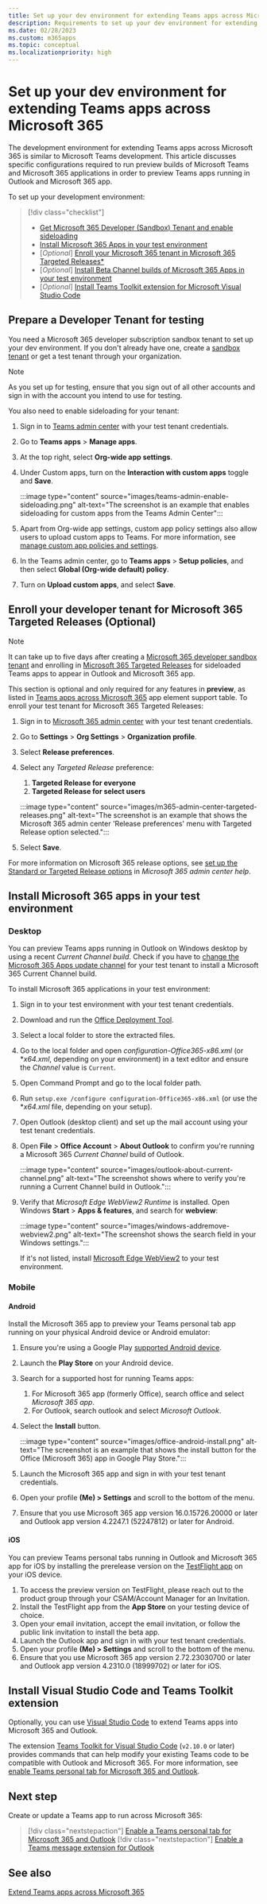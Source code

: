 ```yaml
---
title: Set up your dev environment for extending Teams apps across Microsoft 365
description: Requirements to set up your dev environment for extending Teams apps across Microsoft 365. Know configurations required to run builds of Microsoft Teams and Microsoft 365 applications.
ms.date: 02/28/2023
ms.custom: m365apps
ms.topic: conceptual
ms.localizationpriority: high
---
```

# Set up your dev environment for extending Teams apps across Microsoft 365

The development environment for extending Teams apps across Microsoft 365 is similar to Microsoft Teams development. This article discusses specific configurations required to run preview builds of Microsoft Teams and Microsoft 365 applications in order to preview Teams apps running in Outlook and Microsoft 365 app.

To set up your development environment:

> [!div class="checklist"]
>
> * [Get Microsoft 365 Developer (Sandbox) Tenant and enable sideloading](#prepare-a-developer-tenant-for-testing)
> * [Install Microsoft 365 Apps in your test environment](#install-microsoft-365-apps-in-your-test-environment)
> * [*Optional*] [Enroll your Microsoft 365 tenant in Microsoft 365 Targeted Releases*](#enroll-your-developer-tenant-for-microsoft-365-targeted-releases-optional)
> * [*Optional*] [Install Beta Channel builds of Microsoft 365 Apps in your test environment](#install-microsoft-365-apps-in-your-test-environment)
> * [*Optional*] [Install Teams Toolkit extension for Microsoft Visual Studio Code](#install-visual-studio-code-and-teams-toolkit-extension)

## Prepare a Developer Tenant for testing

You need a Microsoft 365 developer subscription sandbox tenant to set up your dev environment. If you don't already have one, create a [sandbox tenant](/office/developer-program/microsoft-365-developer-program-get-started) or get a test tenant through your organization.

> [!NOTE]
> As you set up for testing, ensure that you sign out of all other accounts and sign in with the account you intend to use for testing.

You also need to enable sideloading for your tenant:

 1. Sign in to [Teams admin center](https://admin.teams.microsoft.com/dashboard) with your test tenant credentials.

 1. Go to **Teams apps** > **Manage apps**.

 1. At the top right, select **Org-wide app settings**.

 1. Under Custom apps, turn on the **Interaction with custom apps** toggle and **Save**.

    :::image type="content" source="images/teams-admin-enable-sideloading.png" alt-text="The screenshot is an example that enables sideloading for custom apps from the Teams Admin Center":::

 1. Apart from Org-wide app settings, custom app policy settings also allow users to upload custom apps to Teams. For more information, see [manage custom app policies and settings](/microsoftteams/teams-custom-app-policies-and-settings#custom-app-policy-and-settings).

 1. In the Teams admin center, go to **Teams apps** > **Setup policies**, and then select **Global (Org-wide default) policy**.

 1. Turn on **Upload custom apps**, and select **Save**.

## Enroll your developer tenant for Microsoft 365 Targeted Releases (Optional)

> [!NOTE]
> It can take up to five days after creating a [Microsoft 365 developer sandbox tenant](/office/developer-program/microsoft-365-developer-program-get-started) and enrolling in [Microsoft 365 Targeted Releases](#enroll-your-developer-tenant-for-microsoft-365-targeted-releases-optional) for sideloaded Teams apps to appear in Outlook and Microsoft 365 app.

This section is optional and only required for any features in **preview**, as listed in [Teams apps across Microsoft 365](overview.md) app element support table. To enroll your test tenant for Microsoft 365 Targeted Releases:

1. Sign in to [Microsoft 365 admin center](https://admin.microsoft.com) with your test tenant credentials.
1. Go to **Settings** > **Org Settings** > **Organization profile**.
1. Select **Release preferences**.
1. Select any *Targeted Release* preference:
    1. **Targeted Release for everyone**
    1. **Targeted Release for select users**

    :::image type="content" source="images/m365-admin-center-targeted-releases.png" alt-text="The screenshot is an example that shows the Microsoft 365 admin center 'Release preferences' menu with Targeted Release option selected.":::

1. Select **Save**.

For more information on Microsoft 365 release options, see [set up the Standard or Targeted Release options](/microsoft-365/admin/manage/release-options-in-office-365?view=o365-worldwide&preserve-view=true#targeted-release) in *Microsoft 365 admin center help*.


## Install Microsoft 365 apps in your test environment

### Desktop

You can preview Teams apps running in Outlook on Windows desktop by using a recent *Current Channel build*. Check if you have to [change the Microsoft 365 Apps update channel](/deployoffice/change-update-channels?WT.mc_id=M365-MVP-5002016) for your test tenant to install a Microsoft 365 Current Channel build.

To install Microsoft 365 applications in your test environment:

1. Sign in to your test environment with your test tenant credentials.
1. Download and run the [Office Deployment Tool](https://www.microsoft.com/download/details.aspx?id=49117).
1. Select a local folder to store the extracted files.
1. Go to the local folder and open *configuration-Office365-x86.xml* (or **x64.xml*, depending on your environment) in a text editor and ensure the *Channel* value is `Current`.
1. Open Command Prompt and go to the local folder path.
1. Run `setup.exe /configure configuration-Office365-x86.xml` (or use the **x64.xml* file, depending on your setup).
1. Open Outlook (desktop client) and set up the mail account using your test tenant credentials.
1. Open **File** > **Office Account** > **About Outlook** to confirm you're running a Microsoft 365 *Current Channel* build of Outlook.

    :::image type="content" source="images/outlook-about-current-channel.png" alt-text="The screenshot shows where to verify you're running a Current Channel build in Outlook.":::

1. Verify that *Microsoft Edge WebView2 Runtime* is installed. Open Windows **Start** > **Apps & features**, and search for **webview**:

    :::image type="content" source="images/windows-addremove-webview2.png" alt-text="The screenshot shows the search field in your Windows settings.":::

    If it's not listed, install [Microsoft Edge WebView2](https://developer.microsoft.com/microsoft-edge/webview2/) to your test environment.

### Mobile

#### Android

Install the Microsoft 365 app to preview your Teams personal tab app running on your physical Android device or Android emulator:

1. Ensure you're using a Google Play [supported Android device](https://support.google.com/googleplay/answer/1727131).
1. Launch the **Play Store** on your Android device.
1. Search for a supported host for running Teams apps:
    1. For Microsoft 365 app (formerly Office), search office and select *Microsoft 365 app*.
    1. For Outlook, search outlook and select *Microsoft Outlook*.
1. Select the **Install** button.

    :::image type="content" source="images/office-android-install.png" alt-text="The screenshot is an example that shows the install button for the Office (Microsoft 365) app in Google Play Store.":::

1. Launch the Microsoft 365 app and sign in with your test tenant credentials.
1. Open your profile **(Me) > Settings** and scroll to the bottom of the menu.
1. Ensure that you use Microsoft 365 app version 16.0.15726.20000 or later and Outlook app version 4.2247.1 (52247812) or later for Android.

#### iOS

You can preview Teams personal tabs running in Outlook and Microsoft 365 app for iOS by installing the prerelease version on the [TestFlight app](https://testflight.apple.com/) on your iOS device.

1. To access the preview version on TestFlight, please reach out to the product group through your CSAM/Account Manager for an Invitation.
1. Install the TestFlight app from the **App Store** on your testing device of choice.
1. Open your email invitation, accept the email invitation, or follow the public link invitation to install the beta app.
1. Launch the Outlook app and sign in with your test tenant credentials.
1. Open your profile **(Me) > Settings** and scroll to the bottom of the menu.
1. Ensure that you use Microsoft 365 app version 2.72.23030700 or later and Outlook app version 4.2310.0 (18999702) or later for iOS.

## Install Visual Studio Code and Teams Toolkit extension

Optionally, you can use [Visual Studio Code](https://code.visualstudio.com/) to extend Teams apps into Microsoft 365 and Outlook.

The extension [Teams Toolkit for Visual Studio Code](https://aka.ms/teams-toolkit) (`v2.10.0` or later) provides commands that can help modify your existing Teams code to be compatible with Outlook and Microsoft 365. For more information, see [enable Teams personal tab for Microsoft 365 and Outlook](extend-m365-teams-personal-tab.md).

## Next step

Create or update a Teams app to run across Microsoft 365:

> [!div class="nextstepaction"]
> [Enable a Teams personal tab for Microsoft 365 and Outlook](extend-m365-teams-personal-tab.md)
> [!div class="nextstepaction"]
> [Enable a Teams message extension for Outlook](extend-m365-teams-message-extension.md)

## See also

[Extend Teams apps across Microsoft 365](overview.md)
